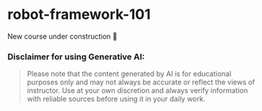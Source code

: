 # robot-framework-101
New course under construction 🚧 

### Disclaimer for using Generative AI:
> Please note that the content generated by AI is for educational purposes only and may not always be accurate or reflect the views of instructor. Use at your own discretion and always verify information with reliable sources before using it in your daily work.